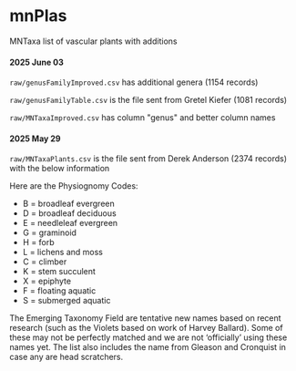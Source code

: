 # mnPlas
MNTaxa list of vascular plants with additions

#### 2025 June 03

`raw/genusFamilyImproved.csv` has additional genera (1154 records)

`raw/genusFamilyTable.csv` is the file sent from Gretel Kiefer (1081 records)

`raw/MNTaxaImproved.csv` has column "genus" and better column names

#### 2025 May 29

`raw/MNTaxaPlants.csv` is the file sent from Derek Anderson (2374 records)
with the below information

Here are the Physiognomy Codes:

* B = broadleaf evergreen
* D = broadleaf deciduous
* E = needleleaf evergreen
* G = graminoid
* H = forb
* L = lichens and moss
* C = climber
* K = stem succulent
* X = epiphyte
* F = floating aquatic
* S = submerged aquatic

The Emerging Taxonomy Field are tentative new names based on recent research (such as the Violets based on work of Harvey Ballard).  Some of these may not be perfectly matched and we are not ‘officially’ using these names yet.  The list also includes the name from Gleason and Cronquist in case any are head scratchers.
